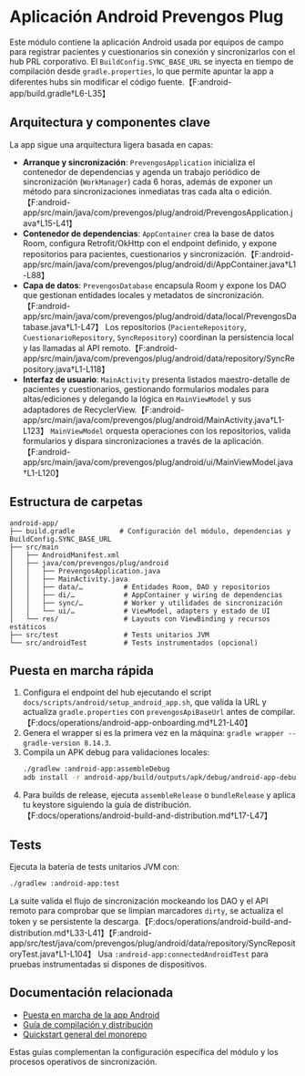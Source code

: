 # Aplicación Android Prevengos Plug

Este módulo contiene la aplicación Android usada por equipos de campo para registrar pacientes y cuestionarios sin conexión y sincronizarlos con el hub PRL corporativo. El `BuildConfig.SYNC_BASE_URL` se inyecta en tiempo de compilación desde `gradle.properties`, lo que permite apuntar la app a diferentes hubs sin modificar el código fuente.【F:android-app/build.gradle†L6-L35】

## Arquitectura y componentes clave

La app sigue una arquitectura ligera basada en capas:

- **Arranque y sincronización**: `PrevengosApplication` inicializa el contenedor de dependencias y agenda un trabajo periódico de sincronización (`WorkManager`) cada 6 horas, además de exponer un método para sincronizaciones inmediatas tras cada alta o edición.【F:android-app/src/main/java/com/prevengos/plug/android/PrevengosApplication.java†L15-L41】
- **Contenedor de dependencias**: `AppContainer` crea la base de datos Room, configura Retrofit/OkHttp con el endpoint definido, y expone repositorios para pacientes, cuestionarios y sincronización.【F:android-app/src/main/java/com/prevengos/plug/android/di/AppContainer.java†L1-L88】
- **Capa de datos**: `PrevengosDatabase` encapsula Room y expone los DAO que gestionan entidades locales y metadatos de sincronización.【F:android-app/src/main/java/com/prevengos/plug/android/data/local/PrevengosDatabase.java†L1-L47】 Los repositorios (`PacienteRepository`, `CuestionarioRepository`, `SyncRepository`) coordinan la persistencia local y las llamadas al API remoto.【F:android-app/src/main/java/com/prevengos/plug/android/data/repository/SyncRepository.java†L1-L118】
- **Interfaz de usuario**: `MainActivity` presenta listados maestro-detalle de pacientes y cuestionarios, gestionando formularios modales para altas/ediciones y delegando la lógica en `MainViewModel` y sus adaptadores de RecyclerView.【F:android-app/src/main/java/com/prevengos/plug/android/MainActivity.java†L1-L123】 `MainViewModel` orquesta operaciones con los repositorios, valida formularios y dispara sincronizaciones a través de la aplicación.【F:android-app/src/main/java/com/prevengos/plug/android/ui/MainViewModel.java†L1-L120】

## Estructura de carpetas

```
android-app/
├── build.gradle           # Configuración del módulo, dependencias y BuildConfig.SYNC_BASE_URL
├── src/main
│   ├── AndroidManifest.xml
│   ├── java/com/prevengos/plug/android
│   │   ├── PrevengosApplication.java
│   │   ├── MainActivity.java
│   │   ├── data/…          # Entidades Room, DAO y repositorios
│   │   ├── di/…            # AppContainer y wiring de dependencias
│   │   ├── sync/…          # Worker y utilidades de sincronización
│   │   └── ui/…            # ViewModel, adapters y estado de UI
│   └── res/                # Layouts con ViewBinding y recursos estáticos
├── src/test                # Tests unitarios JVM
└── src/androidTest         # Tests instrumentados (opcional)
```

## Puesta en marcha rápida

1. Configura el endpoint del hub ejecutando el script `docs/scripts/android/setup_android_app.sh`, que valida la URL y actualiza `gradle.properties` con `prevengosApiBaseUrl` antes de compilar.【F:docs/operations/android-app-onboarding.md†L21-L40】
2. Genera el wrapper si es la primera vez en la máquina: `gradle wrapper --gradle-version 8.14.3`.
3. Compila un APK debug para validaciones locales:
   ```bash
   ./gradlew :android-app:assembleDebug
   adb install -r android-app/build/outputs/apk/debug/android-app-debug.apk
   ```
4. Para builds de release, ejecuta `assembleRelease` o `bundleRelease` y aplica tu keystore siguiendo la guía de distribución.【F:docs/operations/android-build-and-distribution.md†L17-L47】

## Tests

Ejecuta la batería de tests unitarios JVM con:
```bash
./gradlew :android-app:test
```
La suite valida el flujo de sincronización mockeando los DAO y el API remoto para comprobar que se limpian marcadores `dirty`, se actualiza el token y se persistente la descarga.【F:docs/operations/android-build-and-distribution.md†L33-L41】【F:android-app/src/test/java/com/prevengos/plug/android/data/repository/SyncRepositoryTest.java†L1-L104】 Usa `:android-app:connectedAndroidTest` para pruebas instrumentadas si dispones de dispositivos.

## Documentación relacionada

- [Puesta en marcha de la app Android](../docs/operations/android-app-onboarding.md)
- [Guía de compilación y distribución](../docs/operations/android-build-and-distribution.md)
- [Quickstart general del monorepo](../docs/quickstart.md)

Estas guías complementan la configuración específica del módulo y los procesos operativos de sincronización.
